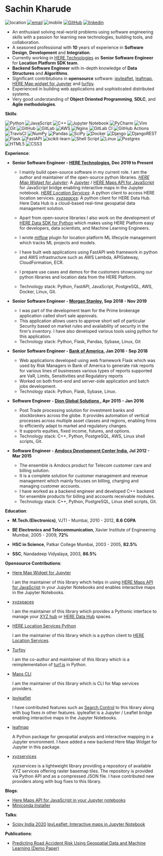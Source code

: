 # Sachin Kharude
![location](https://img.shields.io/static/v1.svg?label=Location&message=India&color=green)
[![email](https://img.shields.io/static/v1.svg?label=Email&message=sachinkharude10@gmail.com&color=green)](mailto:sachinkharude10@gmail.com) ![mobile](https://img.shields.io/static/v1.svg?label=Mobile&message=9987386763&color=green) [![GitHub](https://img.shields.io/static/v1.svg?label=GitHub&message=https://github.com/sackh&color=green)](https://github.com/sackh) [![linkedin](https://img.shields.io/static/v1.svg?label=Linkedin&message=linkedin.com/in/sachinkharude&color=green)](https://www.linkedin.com/in/sachinkharude/)
 

- An enthusiast solving real-world problems using software engineering skills with a passion for learning new technologies, building tools, and collaboration.
- A seasoned professional with **10** years of experience in **Software Design**, **Development** and **Integration**.
- Currently working in [HERE Technologies](https://www.here.com/) as **Senior Software Engineer** for **Location Platform SDK team**.
- **Backend Software Engineer** with in-depth knowledge of **Data Structures** and **Algorithms**.
- Significant contribtutions in **opensource** software: [ipyleaflet](https://github.com/jupyter-widgets/ipyleaflet), [leafmap](https://github.com/giswqs/leafmap), 
  [HERE Map widget for Jupyter](https://github.com/heremaps/here-map-widget-for-jupyter) and [turfpy](https://github.com/omanges/turfpy).
- Experienced in building web applications and sophisticated distributed systems.
- Very good understanding of **Object Oriented Programming**, **SDLC**, and **Agile methodologies**.

**Skills**:

![Python](https://img.shields.io/badge/python-3670A0?style=for-the-badge&logo=python&logoColor=ffdd54) 
![JavaScript](https://img.shields.io/badge/javascript-%23323330.svg?style=for-the-badge&logo=javascript&logoColor=%23F7DF1E)
![C++](https://img.shields.io/badge/c++-%2300599C.svg?style=for-the-badge&logo=c%2B%2B&logoColor=white)
![Jupyter Notebook](https://img.shields.io/badge/jupyter-%23FA0F00.svg?style=for-the-badge&logo=jupyter&logoColor=white)
![PyCharm](https://img.shields.io/badge/pycharm-143?style=for-the-badge&logo=pycharm&logoColor=black&color=black&labelColor=green)
![Vim](https://img.shields.io/badge/VIM-%2311AB00.svg?style=for-the-badge&logo=vim&logoColor=white)
![Git](https://img.shields.io/badge/git-%23F05033.svg?style=for-the-badge&logo=git&logoColor=white)
![GitHub](https://img.shields.io/badge/github-%23121011.svg?style=for-the-badge&logo=github&logoColor=white)
![GitLab](https://img.shields.io/badge/gitlab-%23181717.svg?style=for-the-badge&logo=gitlab&logoColor=white)
![AWS](https://img.shields.io/badge/AWS-%23FF9900.svg?style=for-the-badge&logo=amazon-aws&logoColor=white)
![Nginx](https://img.shields.io/badge/nginx-%23009639.svg?style=for-the-badge&logo=nginx&logoColor=white)
![GitLab CI](https://img.shields.io/badge/GitLabCI-%23181717.svg?style=for-the-badge&logo=gitlab&logoColor=white)
![GitHub Actions](https://img.shields.io/badge/githubactions-%232671E5.svg?style=for-the-badge&logo=githubactions&logoColor=white)
![TravisCI](https://img.shields.io/badge/travisci-%232B2F33.svg?style=for-the-badge&logo=travis&logoColor=white)
![NumPy](https://img.shields.io/badge/numpy-%23013243.svg?style=for-the-badge&logo=numpy&logoColor=white)
![Pandas](https://img.shields.io/badge/pandas-%23150458.svg?style=for-the-badge&logo=pandas&logoColor=white)
![SciPy](https://img.shields.io/badge/SciPy-%230C55A5.svg?style=for-the-badge&logo=scipy&logoColor=%white)
![Docker](https://img.shields.io/badge/docker-%230db7ed.svg?style=for-the-badge&logo=docker&logoColor=white)
![Django](https://img.shields.io/badge/django-%23092E20.svg?style=for-the-badge&logo=django&logoColor=white)
![DjangoREST](https://img.shields.io/badge/DJANGO-REST-ff1709?style=for-the-badge&logo=django&logoColor=white&color=ff1709&labelColor=gray)
![Flask](https://img.shields.io/badge/flask-%23000.svg?style=for-the-badge&logo=flask&logoColor=white)
![FastAPI](https://img.shields.io/badge/FastAPI-005571?style=for-the-badge&logo=fastapi)
![scikit-learn](https://img.shields.io/badge/scikit--learn-%23F7931E.svg?style=for-the-badge&logo=scikit-learn&logoColor=white)
![Shell Script](https://img.shields.io/badge/shell_script-%23121011.svg?style=for-the-badge&logo=gnu-bash&logoColor=white)
![Linux](https://img.shields.io/badge/Linux-FCC624?style=for-the-badge&logo=linux&logoColor=black)
![Postgres](https://img.shields.io/badge/postgres-%23316192.svg?style=for-the-badge&logo=postgresql&logoColor=white)
![HTML5](https://img.shields.io/badge/html5-%23E34F26.svg?style=for-the-badge&logo=html5&logoColor=white)
![CSS3](https://img.shields.io/badge/css3-%231572B6.svg?style=for-the-badge&logo=css3&logoColor=white)


**Experience**:

* **Senior Software Engineer - [HERE Technologies](https://www.here.com/), Dec 2019 to Present**

    * I mainly build open-source software in my current role. I am the author and maintainer of the open-source python libraries.
      *[HERE Map Widget for Jupyter](https://pypi.org/project/here-map-widget-for-jupyter/)*: A [Jupyter](https://jupyter.org/) / [HERE Maps API for JavaScript](https://developer.here.com/develop/javascript-api) for JavaScript bridge enabling interactive maps in the Jupyter notebook.
      *[HERE Location Services](https://pypi.org/project/here-location-services/)*: A python client to access HERE location services.
      *[xyzspaces](https://pypi.org/project/xyzspaces/)*: A python client for HERE Data Hub. Here Data Hub is a cloud-based real-time geospatial data management solution.

    * Apart from open-source libraries I also work on the development of [HERE Data SDK for Python](https://developer.here.com/documentation/sdk-python-v2/dev_guide/index.html) which makes using HERE Platform easy for developers, data scientists, and Machine Learning  Engineers.
    
    * I wrote *[mlflow](https://mlflow.org/)* plugin for location platform ML lifecycle management which tracks ML projects and models.

    * I have built web applications using FastAPI web framework in python and AWS infrastructure such as AWS Lambda, APIGateway, CloudFormation, ECR.

    * I prepare use cases and demos for the customers showcasing our python libraries and location data from the HERE Platform.
   
    * Technology stack: Python, FastAPI, JavaScript, PostgreSQL, AWS, Docker, Linux, Git.

* **Senior Software Engineer - [Morgan Stanley](https://www.morganstanley.com/), Sep 2018 - Nov 2019**

   * I was part of the development team for the Prime brokerage application called short sale approvals. 
   * This application allows users to approve short sell of particular Security based on market rules and availability of security in the firm's inventory. I have also developed various tools using python for this application.
   * Technology stack: Python, Flask, Pandas, Sybase, Linux, Git
 

* **Senior Software Engineer - [Bank of America](https://www.bankofamerica.com/), Jan 2016 - Sep 2018**

   * Web applications developed using web framework Flask which was used by Risk Managers in Bank of America to generate risk 
   reports for various lines of businesses various types of reports supported are VaR, Limits, Sensitivities and Regulatory reports 
   * Worked on both front-end and server-side application and batch jobs development.
   * Technology stack: Python, Flask, Sybase, Linux. 

* **Software Engineer - [Dion Global Solutions ](https://www.dionglobal.com/), Apr 2015 - Jan 2016**

   * Post Trade processing solution for investment banks and stockbrokers across the globe. It provides automation of vertical 
   processes across multiple asset classes and regions, enabling firms to efficiently adapt to market and regulatory changes. 
   * It supports equities, fixed income, futures, and options. 
   * Technology stack: C++, Python, PostgreSQL, AWS, Linux shell scripts, Git.

* **Software Engineer - [Amdocs Development Center India](https://www.amdocs.com/), Jul 2012 - Mar 2015**

   * The ensemble is Amdocs product for Telecom customer care and billing solution.
   * It is a complete solution for customer management and revenue management which mainly focuses on billing, charging and 
   managing customer accounts. 
   * I have worked as a backend engineer and developed C++ backend for ensemble products for billing and accounts receivable 
   modules.
   * Technology stack: C++, Python, PostgreSQL, Linux shell scripts, Git.


**Education**:

- **M.Tech.(Electronics)**, VJTI - Mumbai, 2010 - 2012,  **8.6 CGPA**

- **BE Electronics and Telecommunication**, Xavier Institute of Engineering Mumbai, 2005 - 2009, **72%**

- **HSC in Science**, Patkar College Mumbai, 2003 - 2005, **82.5%**

- **SSC**, Nandadeep Vidyalaya, 2003, **86.5%**


**Opensource Contributions**:

- [Here Map Widget for Jupyter](https://github.com/heremaps/here-map-widget-for-jupyter)

  I am the maintainer of this library which helps in using [HERE Maps API for JavaScript](https://developer.here.com/develop/javascript-api) in your Jupyter Notebooks
  and enables interactive maps in the Jupyter Notebooks.


- [xyzspaces](https://github.com/heremaps/xyz-spaces-python)

  I am the maintainer of this library which provides a Pythonic interface to manage your [XYZ hub](https://github.com/heremaps/xyz-hub) or [HERE Data Hub](https://developer.here.com/products/data-hub) spaces.

- [HERE Location Services Python](https://github.com/heremaps/here-location-services-python)

  I am the maintainer of this library which is a python client to [HERE Location Services](https://developer.here.com/documentation#services).

- [Turfpy](https://github.com/omanges/turfpy)

  I am the co-author and maintainer of this library which is a reimplementation of [turf.js](https://turfjs.org/) in Python.

- [Maps CLI](https://github.com/sackh/maps-cli)

  I am the maintainer of this library which is CLI for Map services providers.

- [Ipyleaflet](https://github.com/jupyter-widgets/ipyleaflet)

  I have contributed features such as [Search Control](https://ipyleaflet.readthedocs.io/en/latest/api_reference/search_control.html) to this library along with bug fixes in other features. ipyleaflet is a Jupyter / Leaflet bridge enabling interactive maps in the Jupyter Notebooks.

- [leafmap](https://github.com/giswqs/leafmap)
   
  A Python package for geospatial analysis and interactive mapping in a Jupyter environment. I have added a new backend Here Map Widget for Jupyter in this package.

- [xyzservices](https://github.com/geopandas/xyzservices)

  xyzservices is a lightweight library providing a repository of available XYZ services offering raster basemap tiles. The repository is provided via Python API and as a compressed JSON file. I have contributed new providers along with bug fixes to this library.


**Blogs**:

- [Here Maps API for JavaScript in your Jupyter notebooks](https://medium.com/geekculture/here-maps-api-for-javascript-in-your-jupyter-notebooks-6e012440a0d1)
- [Miniconda Installer](https://sachinkharude10.medium.com/miniconda-installer-ec86fbd10241)

**Talks**:

- [Scipy India 2020](https://scipy.in/2020#schedule)
  [IpyLeaflet: Interactive maps in Jupyter Notebook](https://github.com/sackh/scipy-india-2020)

**Publications**:

- [Predicting Road Accident Risk Using Geospatial Data and
Machine Learning (Demo Paper)](https://assets.amazon.science/0a/24/b8916d8c46b58a7a80bd520e87d6/predicting-road-accident-risk-using-geospatial-data-and-machine-learning-demo-paper.pdf)
